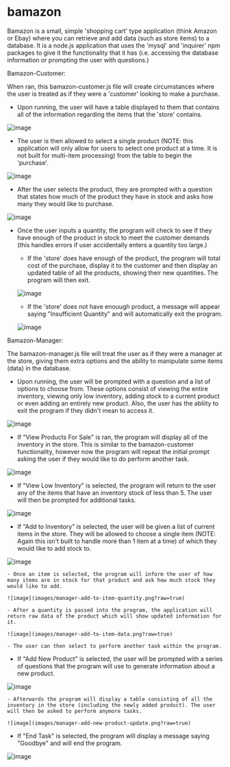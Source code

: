 # bamazon

Bamazon is a small, simple 'shopping cart' type application (think Amazon or Ebay) where you can retrieve and add data (such as store items) to a database. It is a node.js application that uses the 'mysql' and 'inquirer' npm packages to give it the functionality that it has (i.e. accessing the database information or prompting the user with questions.)



Bamazon-Customer:

When ran, this bamazon-customer.js file will create circumstances where the user is treated as if they were a 'customer' looking to make a purchase.

- Upon running, the user will have a table displayed to them that contains all of the information regarding the items that the 'store' contains.

![image](images/customer-purchase.png?raw=true)

- The user is then allowed to select a single product (NOTE: this application will only allow for users to select one product at a time. It is not built for multi-item processing) from the table to begin the 'purchase'.

![image](images/customer-purchase.png?raw=true)

- After the user selects the product, they are prompted with a question that states how much of the product they have in stock and asks how many they would like to purchase.

![image](images/customer-purchase-data.png?raw=true)

- Once the user inputs a quantity, the program will check to see if they have enough of the product in stock to meet the customer demands (this handles errors if user accidentally enters a quantity too large.)
  - If the 'store' does have enough of the product, the program will total cost of the purchase, display it to the customer and then display an updated table of all the products, showing their new quantities. The program will then exit.
  
  ![image](images/customer-purchase-update.png?raw=true)
  
  - If the 'store' does not have enouugh product, a message will appear saying "Insufficient Quantity" and will automatically exit the program.
  
  ![image](images/customer-insufficient-quantity.png?raw=true)


Bamazon-Manager:

The bamazon-manager.js file will treat the user as if they were a manager at the store, giving them extra options and the ability to manipulate some items (data) in the database. 

- Upon running, the user will be prompted with a question and a list of options to choose from. These options consist of viewing the entire inventory, viewing only low inventory, adding stock to a current product or even adding an entirely new product. Also, the user has the abliity to exit the program if they didn't mean to access it.

![image](images/manager-tasks.png?raw=true)

  - If "View Products For Sale" is ran, the program will display all of the inventory in the store. This is similar to the bamazon-customer functionality, however now the program will repeat the initial prompt asking the user if they would like to do perform another task.
  
  ![image](images/manager-product-table.png?raw=true)
  
  - If "View Low Inventory" is selected, the program will return to the user any of the items that have an inventory stock of less than 5. The user will then be prompted for additional tasks.
  
  ![image](images/manager-low-inventory.png?raw=true)
  
  - If "Add to Inventory" is selected, the user will be given a list of current items in the store. They will be allowed to choose a single item (NOTE: Again this isn't built to handle more than 1 item at a time) of which they would like to add stock to.
  
  ![image](images/manager-add-to-item.png?raw=true)
  
    - Once an item is selected, the program will inform the user of how many items are in stock for that product and ask how much stock they would like to add.
    
    ![image](images/manager-add-to-item-quantity.png?raw=true)
    
    - After a quantity is passed into the program, the application will return raw data of the product which will show updated information for it.
    
    ![image](images/manager-add-to-item-data.png?raw=true)
    
    - The user can then select to perform another task within the program.
    
- If "Add New Product" is selected, the user will be prompted with a series of questions that the program will use to generate information about a new product.

![image](images/manager-add-new-product.png?raw=true)

    - Afterwards the program will display a table consisting of all the inventory in the store (including the newly added product). The user will then be asked to perform anymore tasks.
    
    ![image](images/manager-add-new-product-update.png?raw=true)
    
- If "End Task" is selected, the program will display a message saying "Goodbye" and will end the program.

![image](images/manager-end-task.png?raw=true)





